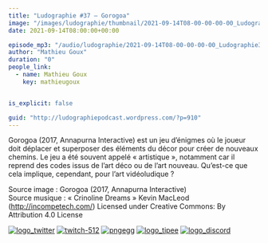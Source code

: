 ```yaml
---
title: "Ludographie #37 – Gorogoa"
image: "/images/ludographie/thumbnail/2021-09-14T08-00-00-00-00_Ludographie37Gorogoa.jpg"
date: 2021-09-14T08:00:00+00:00

episode_mp3: "/audio/ludographie/2021-09-14T08-00-00-00-00_Ludographie37Gorogoa.mp3"
author: "Mathieu Goux"
duration: "0"
people_link: 
  - name: Mathieu Goux
    key: mathieugoux


is_explicit: false

guid: "http://ludographiepodcast.wordpress.com/?p=910"
---
```


<PodcastHeader/>

<!-- ECRIRE LA DESCRIPTION DE L'EPISODE SOUS CETTE LIGNE -->
<p>Gorogoa (2017, Annapurna Interactive) est un jeu d’énigmes où le joueur doit déplacer et superposer des éléments du décor pour créer de nouveaux chemins. Le jeu a été souvent appelé «&nbsp;artistique&nbsp;», notamment car il reprend des codes issus de l’art déco ou de l’art nouveau. Qu’est-ce que cela implique, cependant, pour l’art vidéoludique ? <br></p>
<p></p>
<a href="" rel="nofollow"></a>
 
<p>Source image : Gorogoa (2017, Annapurna Interactive)<br>Source musique : «&nbsp;Crinoline Dreams&nbsp;» Kevin MacLeod (<a title="http://incompetech.com/" href="http://incompetech.com/" rel="nofollow">http://incompetech.com/</a>) Licensed under Creative Commons: By Attribution 4.0 License</p>


<!--tr--><p>
<!--td--><span><a href="https://twitter.com/Gouximan" rel="nofollow"><img src="/resources/ludographie/2021-09-14T08-00-00-00-00_Ludographie37Gorogoa/logo_twitter-1.png" alt="logo_twitter"></a><!--/td--></span>
<!--td--><span><a href="https://www.twitch.tv/mathieugoux" rel="nofollow"><img src="/resources/ludographie/2021-09-14T08-00-00-00-00_Ludographie37Gorogoa/twitch-512-1.png" alt="twitch-512"></a><!--/td--></span>
<!--td--><span><a href="https://www.youtube.com/user/MattTheFatalifieur/videos" rel="nofollow"><img src="/resources/ludographie/2021-09-14T08-00-00-00-00_Ludographie37Gorogoa/pngegg.png" alt="pngegg"></a><!--/td--></span>
<!--td--><span><a href="http://fr.tipeee.com/calvinball" rel="nofollow"><img src="/resources/ludographie/2021-09-14T08-00-00-00-00_Ludographie37Gorogoa/logo_tipee-1.png" alt="logo_tipee"></a><!--/td--></span>
<!--td--><span><a href="https://discord.com/invite/4RnA9v7" rel="nofollow"><img src="/resources/ludographie/2021-09-14T08-00-00-00-00_Ludographie37Gorogoa/logo_discord-1.png" alt="logo_discord"></a><!--/td--></span>
<!--/tr--></p>




<p></p>


